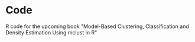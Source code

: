 # Code
R code for the upcoming book "Model-Based Clustering, Classification and Density Estimation Using mclust in R"
